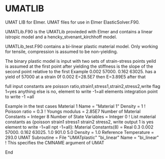 # UMATLIB
UMAT LIB for Elmer. 
UMAT files for use in Elmer ElasticSolver.F90.

  UMATLib.F90 is the UMATLib provieded with Elmer and contains a linear istropic model
  and a hencky_stvenant_kirchhoff model.
  
  UMATLib_test.F90 contains a bi-linear plastic material model. Only working for tensile, compression is assumed to be non-yielding.
  
The binary plastic model is input with two sets of strain-stress points yeild is assumed at the first point
after yielding the stiffness is the slope of the second point relative to the first
Example
0.002 57000. 0.162 63025.
has a yield of 57000 at a strain 0f 0.002 E=28.5E7 then E=3.89E5 after that

full input constants are poisson ratio,strain1,stress1,strain2,stress2,write flag
1=yes anything else is no, element to write -1=all elements
integration point to write -1 =all

Example in the test cases
Material 1
  Name = "Material 1"
  Density = 1
!  Poisson ratio = 0.3
!  Youngs modulus = 2.85E7
  Number of Material Constants = Integer 8
  Number of State Variables = Integer 0
  ! List material constants as {poisson strain1 stress1 strain2 stress2,
    write output 1 is yes element to write -1=all npt -1=all}:
  Material Constants(8) = Real 0.3 0.002 57000. 0.162 63025. 1.0 901.0 5.0
  Density = 1.0
  Reference Temperature = 293.0
  UMAT Subroutine = File "UMATplastic" "bi_linear"
  Name = "bi_linear"  ! This specifies the CMNAME argument of UMAT

End
